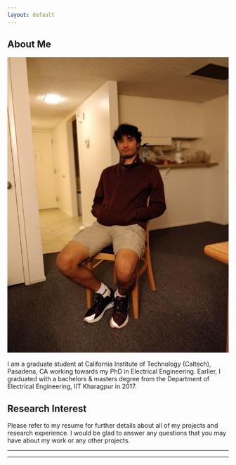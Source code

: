 ```yaml
---
layout: default
---
```


## About Me

<img class="profile-picture" src="Ayush1.jpg">

I am a graduate student at California Institute of Technology (Caltech), Pasadena, CA working towards my PhD in Electrical Engineering. Earlier, I graduated with a bachelors & masters degree from the Department of Electrical Engineering, IIT Kharagpur in 2017.

## Research Interest

Please refer to my resume for further details about all of my projects and research experience. I would be glad to answer any questions that you may have about my work or any other projects. 


---
<hr>
